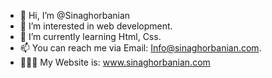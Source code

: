 - 👋 Hi, I’m @Sinaghorbanian
- 👀 I’m interested in web development.
- 🌱 I’m currently learning Html, Css.
- 📫 You can reach me via Email: Info@sinaghorbanian.com. 
- 👨🏻‍💻 My Website is: www.sinaghorbanian.com

<!---
Sinaghorbanian/Sinaghorbanian is a ✨ special ✨ repository because its `README.md` (this file) appears on your GitHub profile.
You can click the Preview link to take a look at your changes.
--->
